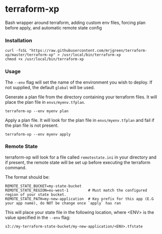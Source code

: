 # terraform-xp
Bash wrapper around terraform, adding custom env files, forcing plan before apply, and automatic remote state config

### Installation

    curl -fsSL "https://raw.githubusercontent.com/mrjgreen/terraform-xp/master/terraform-xp" > /usr/local/bin/terraform-xp
    chmod +x /usr/local/bin/terraform-xp
    
### Usage

The `--env` flag will set the name of the environment you wish to deploy. If not supplied, the default `global` will be used.

Generate a plan file from the directory containing your terraform files. It will place the plan file in `envs/myenv.tfplan`.

    terraform-xp --env myenv plan
    

Apply a plan file. It will look for the plan file in `envs/myenv.tfplan` and fail if the plan file is not present.

    terraform-xp --env myenv apply
    
### Remote State

terraform-xp will look for a file called `remotestate.ini` in your directory and if present, the remote state will be set up before executing the terraform command.

The format should be:

    REMOTE_STATE_BUCKET=my-state-bucket
    REMOTE_STATE_REGION=eu-west-1         # Must match the configured region of your state bucket.
    REMOTE_STATE_PATH=my-new-application  # Key prefix for this app (E.G your app name), do NOT be change once `apply` has ran


This will place your state file in the following location, where \<ENV> is the value specified in the `--env` flag:

    s3://my-terraform-state-bucket/my-new-application/<ENV>.tfstate

